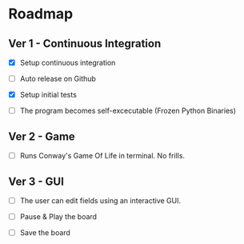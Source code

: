 # Roadmap
## Ver 1 - Continuous Integration
- [x] Setup continuous integration

- [ ] Auto release on Github

- [x] Setup initial tests
 
- [ ] The program becomes self-excecutable (Frozen Python Binaries)


## Ver 2 - Game
- [ ] Runs Conway's Game Of Life in terminal. No frills.

## Ver 3 - GUI
- [ ] The user can edit fields using an interactive GUI.

- [ ] Pause & Play the board

- [ ] Save the board
